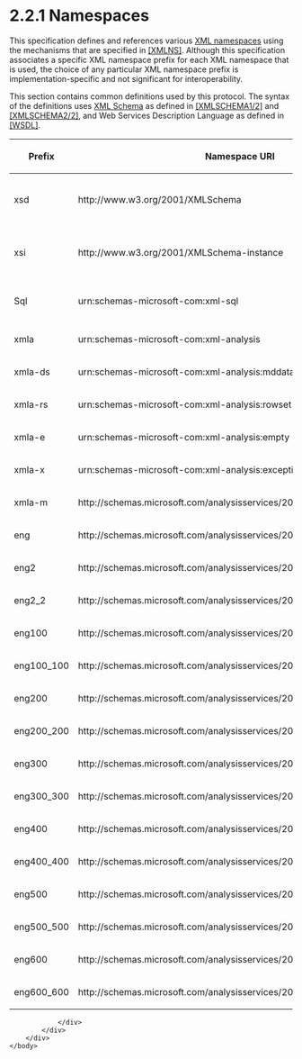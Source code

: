 <html dir="LTR" xmlns:mshelp="http://msdn.microsoft.com/mshelp" xmlns:ddue="http://ddue.schemas.microsoft.com/authoring/2003/5" xmlns:xlink="http://www.w3.org/1999/xlink" xmlns:tool="http://www.microsoft.com/tooltip">
    <head>
        <meta http-equiv="Content-Type" content="text/html; CHARSET=utf-8"></meta>
        <meta name="save" content="history"></meta>
        <title>2.2.1 Namespaces</title>
        <xml>
            <mshelp:toctitle title="2.2.1 Namespaces"></mshelp:toctitle>
            <mshelp:rltitle title="[MS-SSAS]: Namespaces"></mshelp:rltitle>
            <mshelp:keyword index="A" term="68a9475e-27d6-413a-9786-95bb19652b19"></mshelp:keyword>
            <mshelp:attr name="DCSext.ContentType" value="open specification"></mshelp:attr>
            <mshelp:attr name="AssetID" value="68a9475e-27d6-413a-9786-95bb19652b19"></mshelp:attr>
            <mshelp:attr name="TopicType" value="kbRef"></mshelp:attr>
            <mshelp:attr name="DCSext.Title" value="[MS-SSAS]: Namespaces" />
        </xml>
    </head>
    <body>
        <div id="header">
            <h1 class="heading">2.2.1 Namespaces</h1>
        </div>
        <div id="mainSection">
            <div id="mainBody">
                <div id="allHistory" class="saveHistory"></div>
                <div id="sectionSection0" class="section" name="collapseableSection">
                    

<p>This specification defines and references various <a href="8676f5ce-62d4-4244-a326-634bfed4aba4.htm#gt_485f05b3-df3b-45ac-b8bf-d05f5d185a24">XML namespaces</a> using the
mechanisms that are specified in <a href="https://go.microsoft.com/fwlink/?LinkId=191840">[XMLNS]</a>. Although
this specification associates a specific XML namespace prefix for each XML
namespace that is used, the choice of any particular XML namespace prefix is
implementation-specific and not significant for interoperability.</p>

<p>This section contains common definitions used by this
protocol. The syntax of the definitions uses <a href="8676f5ce-62d4-4244-a326-634bfed4aba4.htm#gt_0297231c-9f6b-4dc0-8ce5-d4b5a66f4bd4">XML Schema</a> as defined in <a href="https://go.microsoft.com/fwlink/?LinkId=90607">[XMLSCHEMA1/2]</a> and <a href="https://go.microsoft.com/fwlink/?LinkId=90609">[XMLSCHEMA2/2]</a>, and
Web Services Description Language as defined in <a href="https://go.microsoft.com/fwlink/?LinkId=90577">[WSDL]</a>.</p>

<table>
 <thead>
  <tr>
   <th>
   <p>Prefix</p>
   </th>
   <th>
   <p>Namespace URI</p>
   </th>
   <th>
   <p>Reference</p>
   </th>
  </tr>
 </thead>
 <tr>
  <td>
  <p>xsd</p>
  </td>
  <td>
  <p>http://www.w3.org/2001/XMLSchema</p>
  </td>
  <td>
  <p>[XMLSCHEMA1/2]</p>
  <p>[XMLSCHEMA2/2]</p>
  </td>
 </tr>
 <tr>
  <td>
  <p>xsi</p>
  </td>
  <td>
  <p>http://www.w3.org/2001/XMLSchema-instance</p>
  </td>
  <td>
  <p>[XMLSCHEMA1/2]</p>
  <p>[XMLSCHEMA2/2]</p>
  </td>
 </tr>
 <tr>
  <td>
  <p>Sql</p>
  </td>
  <td>
  <p>urn:schemas-microsoft-com:xml-sql</p>
  </td>
  <td>
  <p><a href="https://go.microsoft.com/fwlink/?LinkId=835121">[MSDN-SQLXML-pg19087]</a>
  </p>
  </td>
 </tr>
 <tr>
  <td>
  <p>xmla</p>
  </td>
  <td>
  <p>urn:schemas-microsoft-com:xml-analysis</p>
  </td>
  <td>
  <p><a href="https://go.microsoft.com/fwlink/?LinkId=282742">[XMLA]</a></p>
  </td>
 </tr>
 <tr>
  <td>
  <p>xmla-ds</p>
  </td>
  <td>
  <p>urn:schemas-microsoft-com:xml-analysis:mddataset</p>
  </td>
  <td>
  <p>[XMLA]</p>
  </td>
 </tr>
 <tr>
  <td>
  <p>xmla-rs</p>
  </td>
  <td>
  <p>urn:schemas-microsoft-com:xml-analysis:rowset</p>
  </td>
  <td>
  <p>[XMLA]</p>
  </td>
 </tr>
 <tr>
  <td>
  <p>xmla-e</p>
  </td>
  <td>
  <p>urn:schemas-microsoft-com:xml-analysis:empty</p>
  </td>
  <td>
  <p>[XMLA]</p>
  </td>
 </tr>
 <tr>
  <td>
  <p>xmla-x</p>
  </td>
  <td>
  <p>urn:schemas-microsoft-com:xml-analysis:exception</p>
  </td>
  <td>
  <p>[XMLA]</p>
  </td>
 </tr>
 <tr>
  <td>
  <p>xmla-m</p>
  </td>
  <td>
  <p>http://schemas.microsoft.com/analysisservices/2003/xmla-multipleresults</p>
  </td>
  <td>
  <p> </p>
  </td>
 </tr>
 <tr>
  <td>
  <p>eng</p>
  </td>
  <td>
  <p>http://schemas.microsoft.com/analysisservices/2003/engine</p>
  </td>
  <td>
  <p> </p>
  </td>
 </tr>
 <tr>
  <td>
  <p>eng2</p>
  </td>
  <td>
  <p>http://schemas.microsoft.com/analysisservices/2003/engine/2</p>
  </td>
  <td>
  <p> </p>
  </td>
 </tr>
 <tr>
  <td>
  <p>eng2_2</p>
  </td>
  <td>
  <p>http://schemas.microsoft.com/analysisservices/2003/engine/2/2</p>
  </td>
  <td>
  <p> </p>
  </td>
 </tr>
 <tr>
  <td>
  <p>eng100</p>
  </td>
  <td>
  <p>http://schemas.microsoft.com/analysisservices/2008/engine/100<a id="Appendix_A_Target_11"></a><a href="b9ac4859-2662-44ca-b131-9addd8b953dc.htm#Appendix_A_11" aria-label="Product behavior note 11">&lt;11&gt;</a></p>
  </td>
  <td>
  <p> </p>
  </td>
 </tr>
 <tr>
  <td>
  <p>eng100_100</p>
  </td>
  <td>
  <p>http://schemas.microsoft.com/analysisservices/2008/engine/100/100<a id="Appendix_A_Target_12"></a><a href="b9ac4859-2662-44ca-b131-9addd8b953dc.htm#Appendix_A_12" aria-label="Product behavior note 12">&lt;12&gt;</a></p>
  </td>
  <td>
  <p> </p>
  </td>
 </tr>
 <tr>
  <td>
  <p>eng200</p>
  </td>
  <td>
  <p>http://schemas.microsoft.com/analysisservices/2010/engine/200<a id="Appendix_A_Target_13"></a><a href="b9ac4859-2662-44ca-b131-9addd8b953dc.htm#Appendix_A_13" aria-label="Product behavior note 13">&lt;13&gt;</a></p>
  </td>
  <td>
  <p> </p>
  </td>
 </tr>
 <tr>
  <td>
  <p>eng200_200</p>
  </td>
  <td>
  <p>http://schemas.microsoft.com/analysisservices/2010/engine/200/200<a id="Appendix_A_Target_14"></a><a href="b9ac4859-2662-44ca-b131-9addd8b953dc.htm#Appendix_A_14" aria-label="Product behavior note 14">&lt;14&gt;</a></p>
  </td>
  <td>
  <p> </p>
  </td>
 </tr>
 <tr>
  <td>
  <p>eng300</p>
  </td>
  <td>
  <p>http://schemas.microsoft.com/analysisservices/2011/engine/300<a id="Appendix_A_Target_15"></a><a href="b9ac4859-2662-44ca-b131-9addd8b953dc.htm#Appendix_A_15" aria-label="Product behavior note 15">&lt;15&gt;</a></p>
  </td>
  <td>
  <p> </p>
  </td>
 </tr>
 <tr>
  <td>
  <p>eng300_300</p>
  </td>
  <td>
  <p>http://schemas.microsoft.com/analysisservices/2011/engine/300/300<a id="Appendix_A_Target_16"></a><a href="b9ac4859-2662-44ca-b131-9addd8b953dc.htm#Appendix_A_16" aria-label="Product behavior note 16">&lt;16&gt;</a></p>
  </td>
  <td>
  <p> </p>
  </td>
 </tr>
 <tr>
  <td>
  <p>eng400</p>
  </td>
  <td>
  <p>http://schemas.microsoft.com/analysisservices/2012/engine/400<a id="Appendix_A_Target_17"></a><a href="b9ac4859-2662-44ca-b131-9addd8b953dc.htm#Appendix_A_17" aria-label="Product behavior note 17">&lt;17&gt;</a></p>
  </td>
  <td>
  <p> </p>
  </td>
 </tr>
 <tr>
  <td>
  <p>eng400_400</p>
  </td>
  <td>
  <p>http://schemas.microsoft.com/analysisservices/2012/engine/400/400<a id="Appendix_A_Target_18"></a><a href="b9ac4859-2662-44ca-b131-9addd8b953dc.htm#Appendix_A_18" aria-label="Product behavior note 18">&lt;18&gt;</a></p>
  </td>
  <td>
  <p> </p>
  </td>
 </tr>
 <tr>
  <td>
  <p>eng500</p>
  </td>
  <td>
  <p>http://schemas.microsoft.com/analysisservices/2013/engine/500<a id="Appendix_A_Target_19"></a><a href="b9ac4859-2662-44ca-b131-9addd8b953dc.htm#Appendix_A_19" aria-label="Product behavior note 19">&lt;19&gt;</a></p>
  </td>
  <td>
  <p> </p>
  </td>
 </tr>
 <tr>
  <td>
  <p>eng500_500</p>
  </td>
  <td>
  <p>http://schemas.microsoft.com/analysisservices/2013/engine/500/500<a id="Appendix_A_Target_20"></a><a href="b9ac4859-2662-44ca-b131-9addd8b953dc.htm#Appendix_A_20" aria-label="Product behavior note 20">&lt;20&gt;</a></p>
  </td>
  <td>
  <p> </p>
  </td>
 </tr>
 <tr>
  <td>
  <p>eng600</p>
  </td>
  <td>
  <p>http://schemas.microsoft.com/analysisservices/2013/engine/600<a id="Appendix_A_Target_21"></a><a href="b9ac4859-2662-44ca-b131-9addd8b953dc.htm#Appendix_A_21" aria-label="Product behavior note 21">&lt;21&gt;</a></p>
  </td>
  <td>
  <p> </p>
  </td>
 </tr>
 <tr>
  <td>
  <p>eng600_600</p>
  </td>
  <td>
  <p>http://schemas.microsoft.com/analysisservices/2013/engine/600/600<a id="Appendix_A_Target_22"></a><a href="b9ac4859-2662-44ca-b131-9addd8b953dc.htm#Appendix_A_22" aria-label="Product behavior note 22">&lt;22&gt;</a></p>
  </td>
  <td>
  <p> </p>
  </td>
 </tr>
</table>

<p> </p>


                </div>
            </div>
        </div>
    </body>
</html>